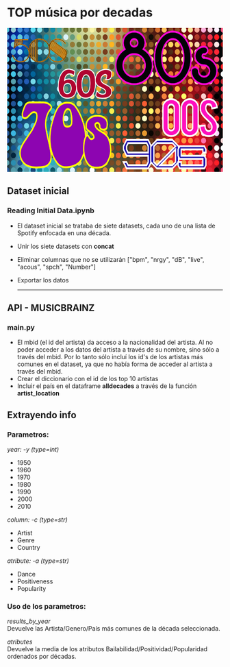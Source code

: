 # TOP música por decadas
![Alt text](img/decades.jpg?raw=true "Title")
## Dataset inicial
### Reading Initial Data.ipynb
 - El dataset inicial se trataba de siete datasets, cada uno de una lista de Spotify enfocada en una década.  
 - Unir los siete datasets con **concat**   
 - Eliminar columnas que no se utilizarán ["bpm", "nrgy", "dB", "live", "acous", "spch", "Number"]  
 - Exportar los datos  
   
   ***

## API - MUSICBRAINZ
### main.py
 - El mbid (el id del artista) da acceso a la nacionalidad del artista. Al no poder acceder a los datos del artista a través de su nombre, sino sólo a través del mbid. Por lo tanto sólo incluí los id's de los artistas más comunes en el dataset, ya que no había forma de acceder al artista a través del mbid.   
  - Crear el diccionario con el id de los top 10 artistas
  - Incluir el país en el dataframe **alldecades** a través de la función **artist_location**

## Extrayendo info
### Parametros:
   
*year: -y (type=int)*  
 - 1950  
 - 1960  
 - 1970  
 - 1980  
 - 1990  
 - 2000  
 - 2010  
  
*column: -c (type=str)*  
 - Artist
 - Genre
 - Country

*atribute: -a (type=str)*   
 - Dance  
 - Positiveness  
 - Popularity  
  
### Uso de los parametros:   

*results_by_year*  
Devuelve las Artista/Genero/País más comunes de la década seleccionada.

*atributes*  
Devuelve la media de los atributos Bailabilidad/Positividad/Popularidad ordenados por décadas.


